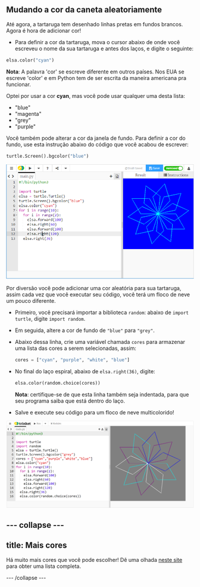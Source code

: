 ## Mudando a cor da caneta aleatoriamente

Até agora, a tartaruga tem desenhado linhas pretas em fundos brancos. Agora é hora de adicionar cor!

- Para definir a cor da tartaruga, mova o cursor abaixo de onde você escreveu o nome da sua tartaruga e antes dos laços, e digite o seguinte:

```python
elsa.color("cyan")
```

**Nota**: A palavra 'cor' se escreve diferente em outros países. Nos EUA se escreve 'color' e em Python tem de ser escrita da maneira americana pra funcionar.

Optei por usar a cor **cyan**, mas você pode usar qualquer uma desta lista:

- "blue"
- "magenta"
- "grey"
- "purple"

Você também pode alterar a cor da janela de fundo. Para definir a cor do fundo, use esta instrução abaixo do código que você acabou de escrever:

```python
turtle.Screen().bgcolor("blue")
```

![](images/colour.png)

Por diversão você pode adicionar uma cor aleatória para sua tartaruga, assim cada vez que você executar seu código, você terá um floco de neve um pouco diferente.

- Primeiro, você precisará importar a biblioteca `random`: abaixo de `import turtle`, digite `import random`.

- Em seguida, altere a cor de fundo de `"blue"` para `"grey"`.

- Abaixo dessa linha, crie uma variável chamada `cores` para armazenar uma lista das cores a serem selecionadas, assim:
    
    ```python
    cores = ["cyan", "purple", "white", "blue"]
    ```

- No final do laço espiral, abaixo de `elsa.right(36)`, digite:
    
    ```python
    elsa.color(random.choice(cores))  
    ```
    
    **Nota**: certifique-se de que esta linha também seja indentada, para que seu programa saiba que está dentro do laço.

- Salve e execute seu código para um floco de neve multicolorido!

![](images/colour-list.png)

--- collapse ---
---
title: Mais cores
---

Há muito mais cores que você pode escolher! Dê uma olhada [neste site](https://wiki.tcl.tk/37701) para obter uma lista completa.

--- /collapse ---